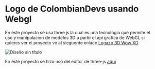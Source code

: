 # Logo de ColombianDevs usando Webgl

En este proyecto se usa three js la cual es una tecnologia que permite el uso y manipulacion de modelos 3D a partir el api grafica de WebGL
si quieres ver el proyecto ve al sieguente enlace [Logazo 3D Wow XD](https://brayanmezac.github.io/Logo-3d-con-three-js/)

![Diseño sin título](https://user-images.githubusercontent.com/59454631/177026463-c345fad3-37ff-418f-98f1-ce7479c3398d.gif)

En este proyecto se hizo uso del editor de three-js [aqui](https://threejs.org/editor/)
